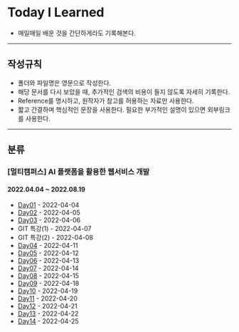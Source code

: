 # Today I Learned
- 매일매일 배운 것을 간단하게라도 기록해본다.

---

## 작성규칙

- 폴더와 파일명은 영문으로 작성한다.
- 해당 문서를 다시 보았을 때, 추가적인 검색의 비용이 들지 않도록 자세히 기록한다.
- Reference를 명시하고, 원작자가 참고를 허용하는 자료만 사용한다.
- 짧고 간결하며 핵심적인 문장을 사용한다. 필요한 부가적인 설명이 있으면 외부링크를 사용한다.

---

## 분류

### [멀티캠퍼스] AI 플랫폼을 활용한 웹서비스 개발 

#### 2022.04.04 ~ 2022.08.19

- [Day01](./day01) - 2022-04-04
- [Day02](./day02) - 2022-04-05
- [Day03](./day03) - 2022-04-06
- GIT 특강(1) - 2022-04-07
- GIT 특강(2) - 2022-04-08
- [Day04](./day04) - 2022-04-11
- [Day05](./day05) - 2022-04-12
- [Day06](./day06) - 2022-04-13
- [Day07](./day07) - 2022-04-14
- [Day08](./day08) - 2022-04-15
- [Day09](./day09) - 2022-04-18
- [Day10](./day10) - 2022-04-19
- [Day11](./day11) - 2022-04-20
- [Day12](./day12) - 2022-04-21
- [Day13](./day13) - 2022-04-22
- [Day14](./day14) - 2022-04-25